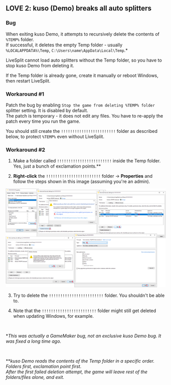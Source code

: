 ## LOVE 2: kuso (Demo) breaks all auto splitters

### Bug

When exiting kuso Demo, it attempts to recursively delete the contents of `%TEMP%` folder.<br>
If successful, it deletes the empty Temp folder - usually `%LOCALAPPDATA%\Temp`, `C:\Users\name\AppData\Local\Temp`.\*

LiveSplit cannot load auto splitters without the Temp folder, so you have to stop kuso Demo from deleting it.

If the Temp folder is already gone, create it manually or reboot Windows, then restart LiveSplit.

### Workaround #1

Patch the bug by enabling `Stop the game from deleting %TEMP% folder` splitter setting. It is disabled by default.<br>
The patch is temporary - it does not edit any files. You have to re-apply the patch every time you run the game.

You should still create the `!!!!!!!!!!!!!!!!!!!!!!!!` folder as described below, to protect `%TEMP%` even without LiveSplit.

### Workaround #2

1. Make a folder called `!!!!!!!!!!!!!!!!!!!!!!!!` inside the Temp folder. Yes, just a bunch of exclamation points.\*\*

2. **Right-click** the `!!!!!!!!!!!!!!!!!!!!!!!!` folder -> **Properties** and follow the steps shown in this image (assuming you're an admin).

![folder permissions](./permissions.png)

3. Try to delete the `!!!!!!!!!!!!!!!!!!!!!!!!` folder. You shouldn't be able to.

4. Note that the `!!!!!!!!!!!!!!!!!!!!!!!!` folder might still get deleted when updating Windows, for example.

<br>

\**This was actually a GameMaker bug, not an exclusive kuso Demo bug. It was fixed a long time ago.*

<br>

\*\**kuso Demo reads the contents of the Temp folder in a specific order. Folders first, exclamation point first.<br>
After the first failed deletion attempt, the game will leave rest of the folders/files alone, and exit.*
